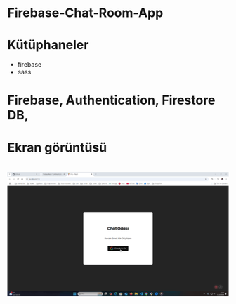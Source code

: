 # Firebase-Chat-Room-App

# Kütüphaneler

- firebase
- sass

# Firebase, Authentication, Firestore DB,

# Ekran görüntüsü

# ![](bes.gif)
